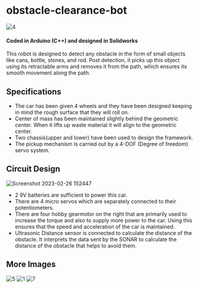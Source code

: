 # obstacle-clearance-bot

![4](https://user-images.githubusercontent.com/66383982/221443544-886f0c06-e393-49b0-b460-f94554d39209.png)

#### Coded in Arduino (C++) and designed in Solidworks


This robot is designed to detect any obstacle in the form of small objects like cans, bottle, stones, and rod. Post detection, it picks up this object using its retractable arms and removes it from the path, which ensures its smooth movement along the path. 

## Specifications

- The car has been given 4 wheels and they have been designed keeping in mind the rough surface that they will roll on. 
- Center of mass has been maintained slightly behind  the geometric center. When it lifts up waste material it will align to the geometric center. 
- Two chassis(upper and lower) have been used to design the framework. 
- The pickup mechanism is carried out by a 4-DOF (Degree of freedom) servo system. 


## Circuit Design

![Screenshot 2023-02-26 152447](https://user-images.githubusercontent.com/66383982/221443722-1b03118d-3201-4493-b6f3-feb45fa24572.png)


- 2 9V batteries are sufficient to power this car.
- There are 4 micro servos which are separately connected to their potentiometers. 
- There are four hobby gearmotor on the right that are primarily used to increase the torque and also to supply more power to the car. Using this ensures that the speed and acceleration of the car is maintained. 
- Ultrasonic Distance sensor is connected to calculate the distance of the obstacle. It interprets the data sent by the SONAR to calculate the distance of the obstacle that helps to avoid them. 

## More Images
![5](https://user-images.githubusercontent.com/66383982/221444045-79895c01-b2bd-4d06-a146-6039a583742c.png)
![1](https://user-images.githubusercontent.com/66383982/221444037-73a77ad2-d1bf-4cbf-95c3-75f5ad8e4b13.png)
![7](https://user-images.githubusercontent.com/66383982/221444044-cb77596a-825b-480f-a8f2-37a970abd184.png)

